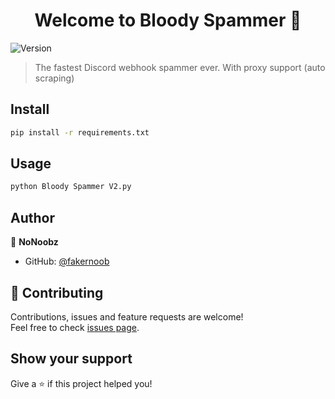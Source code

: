 <h1 align="center">Welcome to Bloody Spammer 👋</h1>
<p>
  <img alt="Version" src="https://img.shields.io/badge/version-2.0.0-blue.svg?cacheSeconds=2592000" />
</p>

> The fastest Discord webhook spammer ever. With proxy support (auto scraping)

## Install

```sh
pip install -r requirements.txt 
```

## Usage

```sh
python Bloody Spammer V2.py
```

## Author

👤 **NoNoobz**

* GitHub: [@fakernoob](https://github.com/fakernoob)

## 🤝 Contributing

Contributions, issues and feature requests are welcome!<br />Feel free to check [issues page](https://github.com/fakernoob/Bloody-Spammer/issues). 

## Show your support

Give a ⭐️ if this project helped you!


